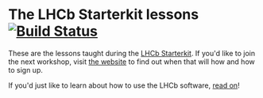 # The LHCb Starterkit lessons [![Build Status](https://travis-ci.org/lhcb/starterkit-lessons.svg?branch=master)](https://travis-ci.org/lhcb/starterkit-lessons)

These are the lessons taught during the [LHCb Starterkit][starterkit].
If you'd like to join the next workshop, visit [the website][starterkit] to find out when that will how and how to sign up.

If you'd just like to learn about how to use the LHCb software, [read on](first-analysis-steps)!

[starterkit]: https://lhcb.github.io/starterkit
[first-analysis-steps]: https://lhcb.github.io/starterkit-lessons/first-analysis-steps/

